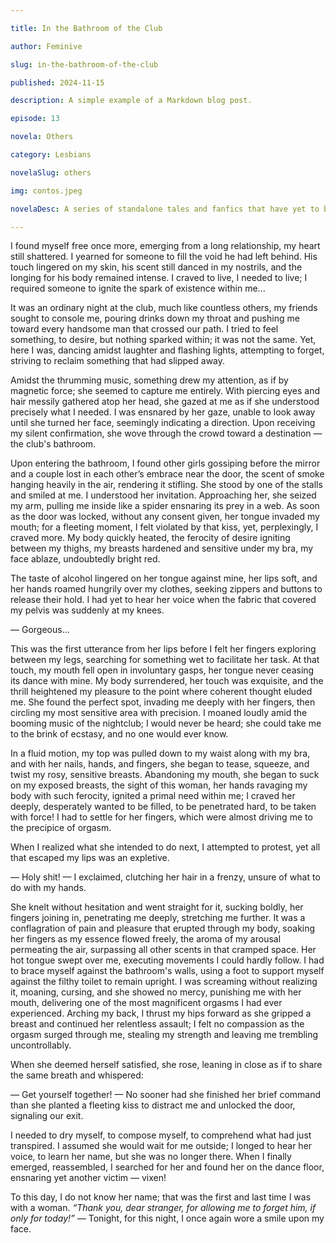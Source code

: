 ```yaml
---

title: In the Bathroom of the Club

author: Feminive

slug: in-the-bathroom-of-the-club

published: 2024-11-15

description: A simple example of a Markdown blog post.

episode: 13

novela: Others

category: Lesbians

novelaSlug: others

img: contos.jpeg

novelaDesc: A series of standalone tales and fanfics that have yet to be part of a larger narrative.

---
```


I found myself free once more, emerging from a long relationship, my heart still shattered. I yearned for someone to fill the void he had left behind. His touch lingered on my skin, his scent still danced in my nostrils, and the longing for his body remained intense. I craved to live, I needed to live; I required someone to ignite the spark of existence within me...

It was an ordinary night at the club, much like countless others, my friends sought to console me, pouring drinks down my throat and pushing me toward every handsome man that crossed our path. I tried to feel something, to desire, but nothing sparked within; it was not the same. Yet, here I was, dancing amidst laughter and flashing lights, attempting to forget, striving to reclaim something that had slipped away.

Amidst the thrumming music, something drew my attention, as if by magnetic force; she seemed to capture me entirely. With piercing eyes and hair messily gathered atop her head, she gazed at me as if she understood precisely what I needed. I was ensnared by her gaze, unable to look away until she turned her face, seemingly indicating a direction. Upon receiving my silent confirmation, she wove through the crowd toward a destination — the club's bathroom.

Upon entering the bathroom, I found other girls gossiping before the mirror and a couple lost in each other’s embrace near the door, the scent of smoke hanging heavily in the air, rendering it stifling. She stood by one of the stalls and smiled at me. I understood her invitation. Approaching her, she seized my arm, pulling me inside like a spider ensnaring its prey in a web. As soon as the door was locked, without any consent given, her tongue invaded my mouth; for a fleeting moment, I felt violated by that kiss, yet, perplexingly, I craved more. My body quickly heated, the ferocity of desire igniting between my thighs, my breasts hardened and sensitive under my bra, my face ablaze, undoubtedly bright red.

The taste of alcohol lingered on her tongue against mine, her lips soft, and her hands roamed hungrily over my clothes, seeking zippers and buttons to release their hold. I had yet to hear her voice when the fabric that covered my pelvis was suddenly at my knees.

— Gorgeous...

This was the first utterance from her lips before I felt her fingers exploring between my legs, searching for something wet to facilitate her task. At that touch, my mouth fell open in involuntary gasps, her tongue never ceasing its dance with mine. My body surrendered, her touch was exquisite, and the thrill heightened my pleasure to the point where coherent thought eluded me. She found the perfect spot, invading me deeply with her fingers, then circling my most sensitive area with precision. I moaned loudly amid the booming music of the nightclub; I would never be heard; she could take me to the brink of ecstasy, and no one would ever know.

In a fluid motion, my top was pulled down to my waist along with my bra, and with her nails, hands, and fingers, she began to tease, squeeze, and twist my rosy, sensitive breasts. Abandoning my mouth, she began to suck on my exposed breasts, the sight of this woman, her hands ravaging my body with such ferocity, ignited a primal need within me; I craved her deeply, desperately wanted to be filled, to be penetrated hard, to be taken with force! I had to settle for her fingers, which were almost driving me to the precipice of orgasm.

When I realized what she intended to do next, I attempted to protest, yet all that escaped my lips was an expletive.

— Holy shit! — I exclaimed, clutching her hair in a frenzy, unsure of what to do with my hands.

She knelt without hesitation and went straight for it, sucking boldly, her fingers joining in, penetrating me deeply, stretching me further. It was a conflagration of pain and pleasure that erupted through my body, soaking her fingers as my essence flowed freely, the aroma of my arousal permeating the air, surpassing all other scents in that cramped space. Her hot tongue swept over me, executing movements I could hardly follow. I had to brace myself against the bathroom's walls, using a foot to support myself against the filthy toilet to remain upright. I was screaming without realizing it, moaning, cursing, and she showed no mercy, punishing me with her mouth, delivering one of the most magnificent orgasms I had ever experienced. Arching my back, I thrust my hips forward as she gripped a breast and continued her relentless assault; I felt no compassion as the orgasm surged through me, stealing my strength and leaving me trembling uncontrollably.

When she deemed herself satisfied, she rose, leaning in close as if to share the same breath and whispered:

— Get yourself together! — No sooner had she finished her brief command than she planted a fleeting kiss to distract me and unlocked the door, signaling our exit.

I needed to dry myself, to compose myself, to comprehend what had just transpired. I assumed she would wait for me outside; I longed to hear her voice, to learn her name, but she was no longer there. When I finally emerged, reassembled, I searched for her and found her on the dance floor, ensnaring yet another victim — vixen!

To this day, I do not know her name; that was the first and last time I was with a woman. _“Thank you, dear stranger, for allowing me to forget him, if only for today!”_ — Tonight, for this night, I once again wore a smile upon my face.